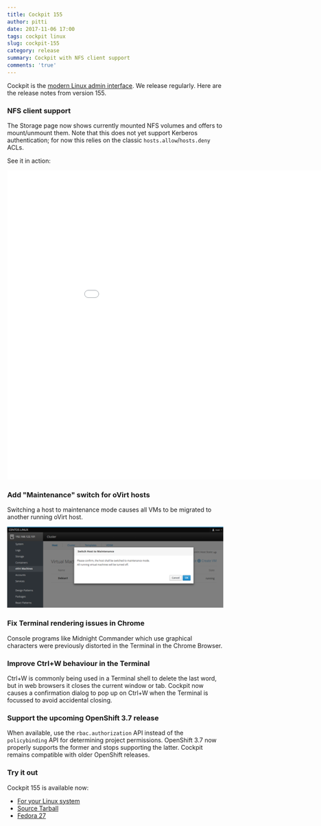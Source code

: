 ```yaml
---
title: Cockpit 155
author: pitti
date: 2017-11-06 17:00
tags: cockpit linux
slug: cockpit-155
category: release
summary: Cockpit with NFS client support
comments: 'true'
---
```


Cockpit is the [modern Linux admin interface](https://cockpit-project.org/). We release regularly.
Here are the release notes from version 155.

### NFS client support

The Storage page now shows currently mounted NFS volumes and offers to
mount/unmount them. Note that this does not yet support Kerberos
authentication; for now this relies on the classic `hosts.allow`/`hosts.deny` ACLs.

See it in action:

<iframe width="960" height="720" src="//youtube.com/embed/PGCBda3Le9Y?rel=0" frameborder="0" allowfullscreen></iframe>

### Add "Maintenance" switch for oVirt hosts

Switching a host to maintenance mode causes all VMs to be migrated to another
running oVirt host.

![oVirt Maintenance mode](/images/ovirt-maintenance.png)

### Fix Terminal rendering issues in Chrome

Console programs like Midnight Commander which use graphical characters
were previously distorted in the Terminal in the Chrome Browser.

### Improve Ctrl+W behaviour in the Terminal

Ctrl+W is commonly being used in a Terminal shell to delete the last word, but
in web browsers it closes the current window or tab. Cockpit now causes a
confirmation dialog to pop up on Ctrl+W when the Terminal is focussed to avoid
accidental closing.

### Support the upcoming OpenShift 3.7 release

When available, use the `rbac.authorization` API instead of the `policybinding`
API for determining project permissions. OpenShift 3.7 now properly supports
the former and stops supporting the latter. Cockpit remains compatible with
older OpenShift releases.

### Try it out

Cockpit 155 is available now:

 * [For your Linux system](https://cockpit-project.org/running.html)
 * [Source Tarball](https://github.com/cockpit-project/cockpit/releases/tag/155)
 * [Fedora 27](https://bodhi.fedoraproject.org/updates/cockpit-155-1.fc27)
